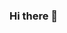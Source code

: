 ### Hi there 👋

<!--
**Brandon-Glenn/Brandon-Glenn** is a ✨ _special_ ✨ repository because its `README.md` (this file) appears on your GitHub profile.

I'm a software developer in the process of transitioning into iOS. I'm currently working on my first iOS app built with swiftUI that will help brew better coffee. 
 
-->

